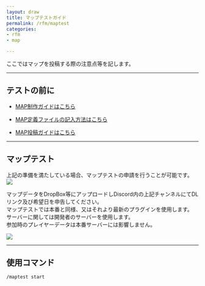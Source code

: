 ```yaml
---
layout: draw
title: マップテストガイド
permalink: /rfm/maptest
categories: 
- rfm
- map

---
```


ここではマップを投稿する際の注意点等を記します。<br>

 
----------------------------------------------------
## テストの前に  

+ [MAP制作ガイドはこちら](https://web.njj12.net/rfm/mapc)    

+ [MAP定義ファイルの記入方法はこちら](https://web.njj12.net/rfm/xml/) 

+ [MAP投稿ガイドはこちら](https://web.njj12.net/rfm/mappost) 

----------------------------------------------------
## マップテスト  


上記の準備を満たしている場合、マップテストの申請を行うことが可能です。 
<img src="https://web.njj12.net/public/images/rfm/maps/test.png"><br>

マップデータをDropBox等にアップロードしDiscord内の上記チャンネルにてDLリンク及び希望日を申告してください。  
マップテストでは本番と同様、又はそれより最新のプラグインを使用します。    
サーバーに関しては開発者のサーバーを使用します。  
参加時のプレイヤーデータは本番サーバーには影響しません。  

<img src="https://web.njj12.net/public/images/rfm/maps/maptest.png"><br>

----------------------------------------------------
## 使用コマンド  

```
/maptest start
```







